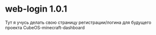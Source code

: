 # web-login 1.0.1
 Тут я учусь делать свою страницу регистрации/логина для будущего проекта CubeOS-minecraft-dashboard

